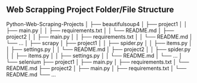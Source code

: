 ## Web Scrapping Project Folder/File Structure

Python-Web-Scraping-Projects
│
├── beautifulsoup4
│   ├── project1
│   │   ├── main.py
│   │   ├── requirements.txt
│   │   └── README.md
│   ├── project2
│   │   ├── main.py
│   │   ├── requirements.txt
│   │   └── README.md
│   └── ...
│
├── scrapy
│   ├── project1
│   │   ├── spider.py
│   │   ├── items.py
│   │   ├── settings.py
│   │   └── README.md
│   ├── project2
│   │   ├── spider.py
│   │   ├── items.py
│   │   ├── settings.py
│   │   └── README.md
│   └── ...
│
└── selenium
    ├── project1
    │   ├── main.py
    │   ├── requirements.txt
    │   └── README.md
    ├── project2
    │   ├── main.py
    │   ├── requirements.txt
    │   └── README.md
    └── ...
